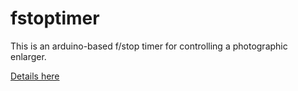 # fstoptimer

This is an arduino-based f/stop timer for controlling a photographic enlarger.

[Details here](https://www.brodie-tyrrell.org/fstoptimer/)
